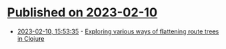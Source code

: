 # [Published on 2023-02-10](index.md)

* [2023-02-10, 15:53:35](https://lobste.rs/s/q0nctg/exploring_various_ways_flattening_route) - [Exploring various ways of flattening route trees in Clojure](https://www.pixelated-noise.com/blog/2023/02/09/flatten-routes/index.html)
